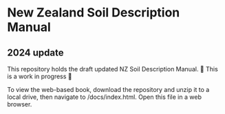 # New Zealand Soil Description Manual
## 2024 update

This repository holds the draft updated NZ Soil Description Manual. 🚧 This is a work in progress 🚧

To view the web-based book, download the repository and unzip it to a local drive, then navigate to /docs/index.html. Open this file in a web browser.

